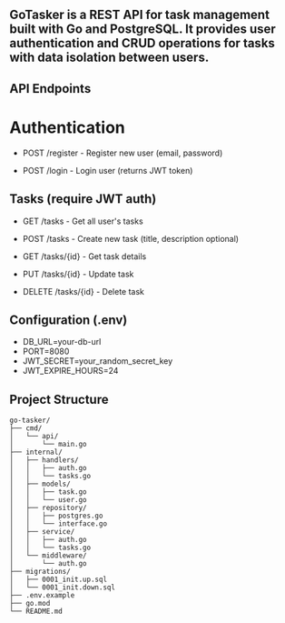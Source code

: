 
## GoTasker is a REST API for task management built with Go and PostgreSQL. It provides user authentication and CRUD operations for tasks with data isolation between users.

## API Endpoints
# Authentication
- POST /register - Register new user (email, password)

- POST /login - Login user (returns JWT token)

## Tasks (require JWT auth)
- GET /tasks - Get all user's tasks

- POST /tasks - Create new task (title, description optional)

- GET /tasks/{id} - Get task details

- PUT /tasks/{id} - Update task

- DELETE /tasks/{id} - Delete task

## Configuration (.env)
- DB_URL=your-db-url
- PORT=8080
- JWT_SECRET=your_random_secret_key
- JWT_EXPIRE_HOURS=24

 
## Project Structure
```
go-tasker/
├── cmd/
│   └── api/
│       └── main.go         
├── internal/
│   ├── handlers/          
│   │   ├── auth.go          
│   │   └── tasks.go         
│   ├── models/            
│   │   ├── task.go       
│   │   └── user.go       
│   ├── repository/        
│   │   ├── postgres.go    
│   │   └── interface.go   
│   ├── service/         
│   │   ├── auth.go         
│   │   └── tasks.go        
│   └── middleware/     
│       └── auth.go       
├── migrations/           
│   ├── 0001_init.up.sql    
│   └── 0001_init.down.sql  
├── .env.example      
├── go.mod 
└── README.md    
